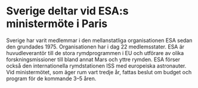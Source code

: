 # Sverige deltar vid ESA:s ministermöte i Paris

Sverige har varit medlemmar i den mellanstatliga organisationen ESA sedan den grundades 1975\. Organisationen har i dag 22 medlemsstater. ESA är huvudleverantör till de stora rymdprogrammen i EU och utförare av olika forskningsmissioner till bland annat Mars och yttre rymden. ESA förser också den internationella rymdstationen ISS med europeiska astronauter. Vid ministermötet, som äger rum vart tredje år, fattas beslut om budget och program för de kommande 3–5 åren.
